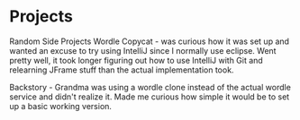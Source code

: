 # Projects
Random Side Projects
Wordle Copycat - was curious how it was set up and wanted an excuse to try using IntelliJ since I normally use eclipse.
    Went pretty well, it took longer figuring out how to use IntelliJ with Git and relearning JFrame stuff than the actual implementation took.

Backstory - Grandma was using a wordle clone instead of the actual wordle service and didn't realize it.  Made me curious how simple it would be to set up a basic working version.
